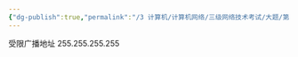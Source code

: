 ```yaml
---
{"dg-publish":true,"permalink":"/3 计算机/计算机网络/三级网络技术考试/大题/第一道/","title":"第一道"}
---
```



受限广播地址 255.255.255.255
